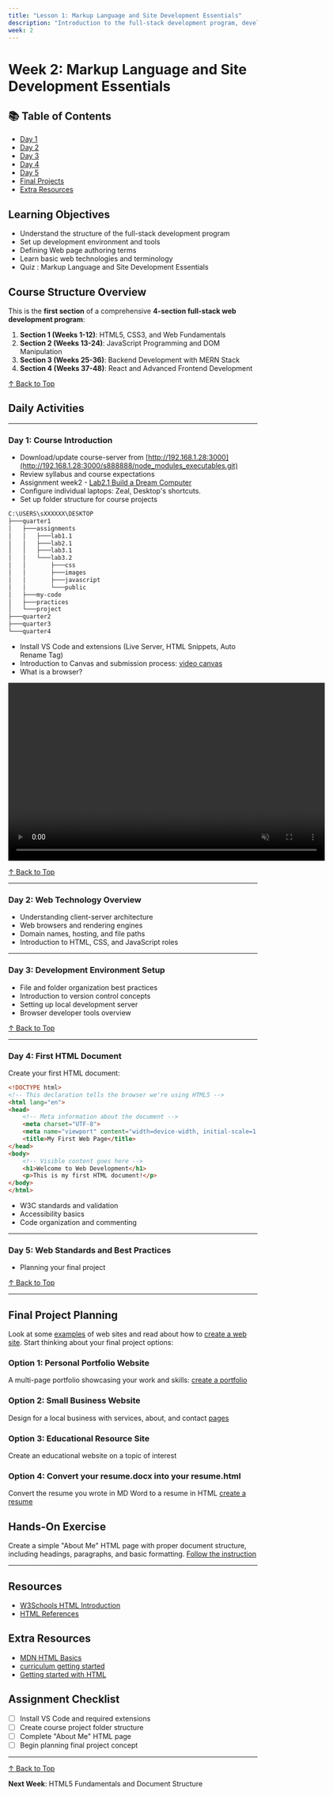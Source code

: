 ```yaml
---
title: "Lesson 1: Markup Language and Site Development Essentials"
description: "Introduction to the full-stack development program, development environment setup, and basic web technologies"
week: 2
---
```


# Week 2: Markup Language and Site Development Essentials

<!-- Solution 4: Use explicit HTML anchors (most reliable) -->
<h2 id="-table-of-contents"> 📚 Table of Contents </h2>

- [Day 1](#day1)
- [Day 2](#day2)
- [Day 3](#day3)
- [Day 4](#day4) 
- [Day 5](#day5)
- [Final Projects](#final-project)
- [Extra Resources](#resources)

## Learning Objectives
- Understand the structure of the full-stack development program
- Set up development environment and tools
- Defining Web page authoring terms
- Learn basic web technologies and terminology
- Quiz : Markup Language and Site Development Essentials

## Course Structure Overview

This is the **first section** of a comprehensive **4-section full-stack web development program**:

1. **Section 1 (Weeks 1-12)**: HTML5, CSS3, and Web Fundamentals
2. **Section 2 (Weeks 13-24)**: JavaScript Programming and DOM Manipulation
3. **Section 3 (Weeks 25-36)**: Backend Development with MERN Stack
4. **Section 4 (Weeks 37-48)**: React and Advanced Frontend Development

[↑ Back to Top](#-table-of-contents)

## Daily Activities

<hr id="day1" />

### Day 1: Course Introduction
- Download/update course-server from [http://192.168.1.28:3000](http://192.168.1.28:3000/s888888/node_modules_executables.git)
- Review syllabus and course expectations
- Assignment week2 - [Lab2.1 Build a Dream Computer](assign-dream-computer-with-prices)
- Configure individual laptops: Zeal, Desktop's shortcuts.
- Set up folder structure for course projects
```bash
C:\USERS\sXXXXXX\DESKTOP
├───quarter1
│   ├───assignments
│   │   ├───lab1.1
│   │   ├───lab2.1
│   │   ├───lab3.1
│   │   └───lab3.2
│   │       ├───css
│   │       ├───images
│   │       ├───javascript
│   │       └───public
│   ├───my-code
│   ├───practices
│   └───project
├───quarter2
├───quarter3
└───quarter4
```
- Install VS Code and extensions (Live Server, HTML Snippets, Auto Rename Tag)
- Introduction to Canvas and submission process: [video canvas](http://localhost:22022/youtube.nel/)
- What is a browser?
<video width="640" height="360" controls autoplay loop muted>
  <source src="/websites/images/videos/What is a browser[BrXPcaRlBqo].mp4" type="video/mp4">
  <source src="video.webm" type="video/webm">
  Your browser does not support the video tag.
</video>


[↑ Back to Top](#-table-of-contents)

<hr id="day2" />

### Day 2: Web Technology Overview
- Understanding client-server architecture
- Web browsers and rendering engines
- Domain names, hosting, and file paths
- Introduction to HTML, CSS, and JavaScript roles

<hr id="day3" />

### Day 3: Development Environment Setup
- File and folder organization best practices
- Introduction to version control concepts
- Setting up local development server
- Browser developer tools overview

[↑ Back to Top](#-table-of-contents)

<hr id="day4" />

### Day 4: First HTML Document

Create your first HTML document:

```html
<!DOCTYPE html>
<!-- This declaration tells the browser we're using HTML5 -->
<html lang="en">
<head>
    <!-- Meta information about the document -->
    <meta charset="UTF-8">
    <meta name="viewport" content="width=device-width, initial-scale=1.0">
    <title>My First Web Page</title>
</head>
<body>
    <!-- Visible content goes here -->
    <h1>Welcome to Web Development</h1>
    <p>This is my first HTML document!</p>
</body>
</html>
```
- W3C standards and validation
- Accessibility basics
- Code organization and commenting

<hr id="day5" />

### Day 5: Web Standards and Best Practices

- Planning your final project

[↑ Back to Top](#-table-of-contents)

<hr id="final-project" />

## Final Project Planning

Look at some [examples](http://localhost:22022/websites/w3schools.com/howto/howto_css_example_website.html) of web sites  and read about how to [create a web site](http://localhost:22022/websites/w3schools.com/howto/howto_website_create_free.html). Start thinking about your final project options:

### Option 1: Personal Portfolio Website
A multi-page portfolio showcasing your work and skills: [create a portfolio](http://localhost:22022/websites/w3schools.com/howto/howto_website_create_portfolio.html)

### Option 2: Small Business Website  
Design for a local business with services, about, and contact [pages](http://localhost:22022/websites/w3schools.com/howto/howto_website_business.html)

### Option 3: Educational Resource Site
Create an educational website on a topic of interest

### Option 4: Convert your resume.docx into your resume.html
Convert the resume you wrote in MD Word to a resume in HTML [create  a resume](http://localhost:22022/websites/w3schools.com/howto/howto_website_create_resume.html)

## Hands-On Exercise

Create a simple "About Me" HTML page with proper document structure, including headings, paragraphs, and basic formatting. [Follow the instruction](http://localhost:22022/websites/w3schools.com/howto/howto_make_a_website.html)

<hr id="resources" />

## Resources
- [W3Schools HTML Introduction](http://localhost:22022/websites/w3schools.com/html/html_intro.html)
- [HTML References](http://localhost:22022/websites/w3schools.com/tags/default.html)

## Extra Resources
- [MDN HTML Basics](/websites/developer.mozilla.org/en-US/)
- [curriculum getting started](/websites/developer.mozilla.org/en-US/curriculum/getting-started/index.html)
- [Getting started with HTML](/websites/developer.mozilla.org/en-US/docs/Learn/HTML/Introduction_to_HTML/Getting_started.html)




## Assignment Checklist
- [ ] Install VS Code and required extensions
- [ ] Create course project folder structure
- [ ] Complete "About Me" HTML page
- [ ] Begin planning final project concept

---

[↑ Back to Top](#-table-of-contents)

**Next Week**: HTML5 Fundamentals and Document Structure